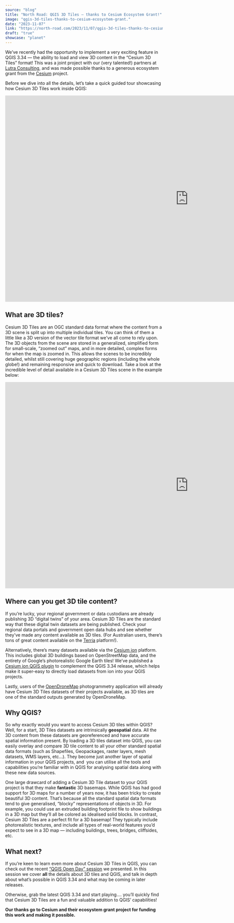 ```yaml
---
source: "blog"
title: "North Road: QGIS 3D Tiles – thanks to Cesium Ecosystem Grant!"
image: "qgis-3d-tiles-thanks-to-cesium-ecosystem-grant."
date: "2023-11-07"
link: "https://north-road.com/2023/11/07/qgis-3d-tiles-thanks-to-cesium-ecosystem-grant/"
draft: "true"
showcase: "planet"
---
```


<p>We&#8217;ve recently had the opportunity to implement a very exciting feature in QGIS 3.34 &#8212; the ability to load and view 3D content in the &#8220;Cesium 3D Tiles&#8221; format! This was a joint project with our (very talented!) partners at <a class="ql-link" href="https://www.lutraconsulting.co.uk/" target="_blank" rel="noopener noreferrer">Lutra Consulting</a>, and was made possible thanks to a generous ecosystem grant from the <a href="https://cesium.com/">Cesium</a> project.</p>
<p>Before we dive into all the details, let&#8217;s take a quick guided tour showcasing how Cesium 3D Tiles work inside QGIS:</p>
<p><iframe title="Cesium 3D Tiles in QGIS -- a quick overview" width="1170" height="658" src="https://www.youtube.com/embed/lvl8zVZ8glY?feature=oembed" frameborder="0" allow="accelerometer; autoplay; clipboard-write; encrypted-media; gyroscope; picture-in-picture; web-share" allowfullscreen></iframe></p>
<h2>What are 3D tiles?</h2>
<p>Cesium 3D Tiles are an OGC standard data format where the content from a 3D scene is split up into multiple individual tiles. You can think of them a little like a 3D version of the vector tile format we&#8217;ve all come to rely upon. The 3D objects from the scene are stored in a generalized, simplified form for small-scale, &#8220;zoomed out&#8221; maps, and in more detailed, complex forms for when the map is zoomed in. This allows the scenes to be incredibly detailed, whilst still covering huge geographic regions (including the whole globe!) and remaining responsive and quick to download. Take a look at the incredible level of detail available in a Cesium 3D Tiles scene in the example below:</p>
<p><iframe title="Street level view of Caloundra using Cesium 3D Tiles in QGIS" width="1170" height="658" src="https://www.youtube.com/embed/X8rADRLAlUA?feature=oembed" frameborder="0" allow="accelerometer; autoplay; clipboard-write; encrypted-media; gyroscope; picture-in-picture; web-share" allowfullscreen></iframe></p>
<h2>Where can you get 3D tile content?</h2>
<p>If you&#8217;re lucky, your regional government or data custodians are already publishing 3D &#8220;digital twins&#8221; of your area. Cesium 3D Tiles are the standard way that these digital twin datasets are being published. Check your regional data portals and government open data hubs and see whether they&#8217;ve made any content available as 3D tiles. (For Australian users, there&#8217;s tons of great content available on the <a href="https://www.csiro.au/en/research/technology-space/data/Terria">Terria</a> platform!).</p>
<p>Alternatively, there&#8217;s many datasets available via the <a href="https://ion.cesium.com/">Cesium ion</a> platform. This includes global 3D buildings based on OpenStreetMap data, and the entirety of Google&#8217;s photorealistic Google Earth tiles! We&#8217;ve published a <a href="https://plugins.qgis.org/plugins/cesium_ion/">Cesium ion QGIS plugin</a> to complement the QGIS 3.34 release, which helps make it super-easy to directly load datasets from ion into your QGIS projects.</p>
<p>Lastly, users of the <a href="https://www.opendronemap.org/">OpenDroneMap</a> photogrammetry application will already have Cesium 3D Tiles datasets of their projects available, as 3D tiles are one of the standard outputs generated by OpenDroneMap.</p>
<h2>Why QGIS?</h2>
<p>So why exactly would you want to access Cesium 3D tiles within QGIS? Well, for a start, 3D Tiles datasets are intrinsically <strong>geospatial</strong> data. All the 3D content from these datasets are georeferenced and have accurate spatial information present. By loading a 3D tiles dataset into QGIS, you can easily overlay and compare 3D tile content to all your other standard spatial data formats (such as Shapefiles, Geopackages, raster layers, mesh datasets, WMS layers, etc&#8230;). They become just another layer of spatial information in your QGIS projects, and  you can utilise all the tools and capabilities you&#8217;re familiar with in QGIS for analysing spatial data along with these new data sources.</p>
<p>One large drawcard of adding a Cesium 3D Tile dataset to your QGIS project is that they make <strong>fantastic</strong> 3D basemaps. While QGIS has had good support for 3D maps for a number of years now, it has been tricky to create beautiful 3D content. That&#8217;s because all the standard spatial data formats tend to give generalised, &#8220;blocky&#8221; representations of objects in 3D. For example, you could use an extruded building footprint file to show buildings in a 3D map but they&#8217;ll all be colored as idealised solid blocks. In contrast, Cesium 3D Tiles are a perfect fit for a 3D basemap! They typically include photorealistic textures, and include all types of real-world features you&#8217;d expect to see in a 3D map &#8212; including buildings, trees, bridges, cliffsides, etc.</p>
<h2>What next?</h2>
<p>If you&#8217;re keen to learn even more about Cesium 3D Tiles in QGIS, you can check out the recent <a href="https://www.youtube.com/live/vazJlXTcLsw?si=jNzI59y_Un-fHh1z">&#8220;QGIS Open Day&#8221; session</a> we presented. In this session we cover <strong>all</strong> the details about 3D tiles and QGIS, and talk in depth about what&#8217;s possible in QGIS 3.34 and what may be coming in later releases.</p>
<p>Otherwise, grab the latest QGIS 3.34 and start playing&#8230;. you&#8217;ll quickly find that Cesium 3D Tiles are a fun and valuable addition to QGIS&#8217; capabilities!</p>
<p><strong>Our thanks go to Cesium and their ecosystem grant project for funding this work and making it possible.</strong></p>
<div data-animation="no-animation" data-icons-animation="no-animation" data-overlay="" data-change-size="" data-button-size="0.7" style="font-size:0.7em!important;display:none;" class="supsystic-social-sharing supsystic-social-sharing-package-flat supsystic-social-sharing-hide-on-homepage supsystic-social-sharing-spacing supsystic-social-sharing-content supsystic-social-sharing-content-align-left" data-text=""><a data-networks="[]" class="social-sharing-button sharer-flat sharer-flat-1 counter-standard without-counter twitter" target="_blank" title="Twitter" href="https://twitter.com/share?url=https%3A%2F%2Fnorth-road.com%2F2023%2F11%2F07%2Fqgis-3d-tiles-thanks-to-cesium-ecosystem-grant%2F&text=QGIS+3D+Tiles+%26%238211%3B+thanks+to+Cesium+Ecosystem+Grant%21" data-main-href="https://twitter.com/share?url={url}&text={title}" data-nid="2" data-name="" data-pid="1" data-post-id="212612" data-url="https://north-road.com/wp-admin/admin-ajax.php" rel="nofollow" data-mailto=""><i class="fa-ssbs fa-ssbs-fw fa-ssbs-twitter"></i><div class="counter-wrap standard"><span class="counter">0</span></div></a><a data-networks="[]" class="social-sharing-button sharer-flat sharer-flat-1 counter-standard without-counter linkedin" target="_blank" title="Linkedin" href="https://www.linkedin.com/shareArticle?mini=true&title=QGIS+3D+Tiles+%26%238211%3B+thanks+to+Cesium+Ecosystem+Grant%21&url=https%3A%2F%2Fnorth-road.com%2F2023%2F11%2F07%2Fqgis-3d-tiles-thanks-to-cesium-ecosystem-grant%2F" data-main-href="https://www.linkedin.com/shareArticle?mini=true&title={title}&url={url}" data-nid="13" data-name="" data-pid="1" data-post-id="212612" data-url="https://north-road.com/wp-admin/admin-ajax.php" rel="nofollow" data-mailto=""><i class="fa-ssbs fa-ssbs-fw fa-ssbs-linkedin"></i><div class="counter-wrap standard"><span class="counter">0</span></div></a><a data-networks="[]" class="social-sharing-button sharer-flat sharer-flat-1 counter-standard without-counter facebook" target="_blank" title="Facebook" href="http://www.facebook.com/sharer.php?u=https%3A%2F%2Fnorth-road.com%2F2023%2F11%2F07%2Fqgis-3d-tiles-thanks-to-cesium-ecosystem-grant%2F" data-main-href="http://www.facebook.com/sharer.php?u={url}" data-nid="1" data-name="" data-pid="1" data-post-id="212612" data-url="https://north-road.com/wp-admin/admin-ajax.php" rel="nofollow" data-mailto=""><i class="fa-ssbs fa-ssbs-fw fa-ssbs-facebook"></i><div class="counter-wrap standard"><span class="counter">0</span></div></a></div>
